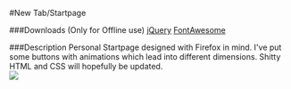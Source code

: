 #New Tab/Startpage

###Downloads
(Only for Offline use)
[jQuery](https://jquery.com/download/)
[FontAwesome](http://fontawesome.io/)

###Description
Personal Startpage designed with Firefox in mind. I've put some buttons with animations which lead into different dimensions. Shitty HTML and CSS will hopefully be updated.  
![](http://i.imgur.com/3iPJz9i.png)
